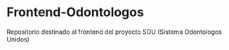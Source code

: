 # Frontend-Odontologos
Repositorio destinado al frontend del proyecto SOU (Sistema Odontologos Unidos)
